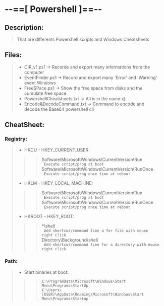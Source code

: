 # --==[ Powershell ]==--
## Description:
> That are differents Powershell scripts and Windows Cheatsheets

## Files:
> * CIR_v1.ps1 					-> Recorde and export many informations from the computer
> * EventFinder.ps1 			-> Record and export many 'Error' and 'Warning' event Windows
> * FreeSPace.ps1 				-> Show the free space from disks and the cumulate free space
> * PowershellCheatsheets.txt  	-> All is in the name x)
> * Encode&DecodeCommand.txt 	-> Command to encode and decode the Base64 powershell cli

## CheatSheet:
### Registry:
> * HKCU - HKEY_CURRENT_USER:
>>> Software\Microsoft\Windows\CurrentVersion\Run<br>
` Execute script/prog at boot`<br>
>>> Software\Microsoft\Windows\CurrentVersion\RunOnce<br>
` Execute script/prog once time at reboot`<br>
> * HKLM - HKEY_LOCAL_MACHINE:
>>> Software\Microsoft\Windows\CurrentVersion\Run<br>
` Execute script/prog at boot`<br>
>>> Software\Microsoft\Windows\CurrentVersion\RunOnce<br>
` Execute script/prog once time at reboot`<br>
> * HKROOT - HKEY_ROOT: 
>>> \*\shell<br>
` Add shortcut/command line a for file with mouse right click`<br>
>>> Directory\Background\shell<br>
` Add shortcut/command line for a directory with mouse right click`
### Path:
> * Start binaries at boot: 
>>> `C:\ProgramData\Microsoft\Windows\Start Menu\Programs\StartUp`<br>
>>> `C:\Users\[USER]\AppData\Roaming\Microsoft\Windows\Start Menu\Programs\Startup`<br>
